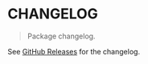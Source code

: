 # CHANGELOG

> Package changelog.

See [GitHub Releases](https://github.com/stdlib-js/stats-base-dists-poisson-quantile/releases) for the changelog.